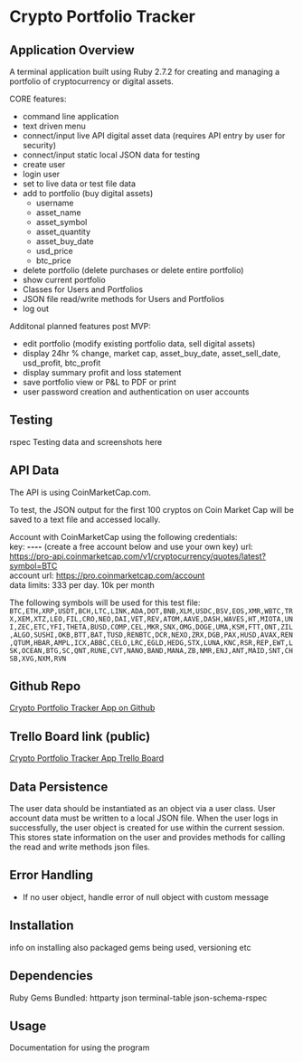 # Crypto Portfolio Tracker

## Application Overview

A terminal application built using Ruby 2.7.2 for creating and managing a portfolio of cryptocurrency or digital assets.

CORE features:

- command line application
- text driven menu
- connect/input live API digital asset data (requires API entry by user for security)
- connect/input static local JSON data for testing
- create user
- login user
- set to live data or test file data
- add to portfolio (buy digital assets)
  - username
  - asset_name
  - asset_symbol
  - asset_quantity
  - asset_buy_date
  - usd_price
  - btc_price
- delete portfolio (delete purchases or delete entire portfolio)
- show current portfolio
- Classes for Users and Portfolios
- JSON file read/write methods for Users and Portfolios
- log out

Additonal planned features post MVP:

- edit portfolio (modify existing portfolio data, sell digital assets)
- display 24hr % change, market cap, asset_buy_date, asset_sell_date, usd_profit, btc_profit
- display summary profit and loss statement
- save portfolio view or P&L to PDF or print
- user password creation and authentication on user accounts

## Testing

rspec
Testing data and screenshots here

## API Data

The API is using CoinMarketCap.com. 

To test, the JSON output for the first 100 cryptos on Coin Market Cap will be saved to a text file and accessed locally. 

Account with CoinMarketCap using the following credentials:  
key: ********-****-****-****-************  (create a free account below and use your own key)
url: https://pro-api.coinmarketcap.com/v1/cryptocurrency/quotes/latest?symbol=BTC  
account url: https://pro.coinmarketcap.com/account  
data limits: 333 per day. 10k per month

The following symbols will be used for this test file:  
`BTC,ETH,XRP,USDT,BCH,LTC,LINK,ADA,DOT,BNB,XLM,USDC,BSV,EOS,XMR,WBTC,TRX,XEM,XTZ,LEO,FIL,CRO,NEO,DAI,VET,REV,ATOM,AAVE,DASH,WAVES,HT,MIOTA,UNI,ZEC,ETC,YFI,THETA,BUSD,COMP,CEL,MKR,SNX,OMG,DOGE,UMA,KSM,FTT,ONT,ZIL,ALGO,SUSHI,OKB,BTT,BAT,TUSD,RENBTC,DCR,NEXO,ZRX,DGB,PAX,HUSD,AVAX,REN,QTUM,HBAR,AMPL,ICX,ABBC,CELO,LRC,EGLD,HEDG,STX,LUNA,KNC,RSR,REP,EWT,LSK,OCEAN,BTG,SC,QNT,RUNE,CVT,NANO,BAND,MANA,ZB,NMR,ENJ,ANT,MAID,SNT,CHSB,XVG,NXM,RVN`

## Github Repo

[Crypto Portfolio Tracker App on Github](https://github.com/glenfish/Crypto-Portfolio-Tracker)

## Trello Board link (public)

[Crypto Portfolio Tracker App Trello Board](https://trello.com/b/9gKJL3WM/crypto-portfolio-manager-terminal-app)

## Data Persistence

The user data should be instantiated as an object via a user class. User account data must be written to a local JSON file. When the user logs in successfully, the user object is created for use within the current session. This stores state information on the user and provides methods for calling the read and write methods json files.

## Error Handling

- If no user object, handle error of null object with custom message

## Installation

info on installing
also packaged gems being used, versioning etc

## Dependencies

Ruby Gems Bundled:
httparty
json
terminal-table
json-schema-rspec

## Usage

Documentation for using the program

